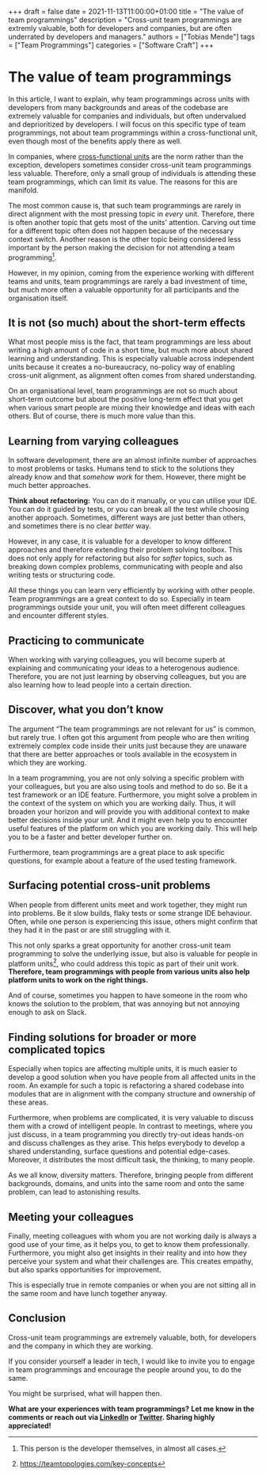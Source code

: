 +++ 
draft = false
date = 2021-11-13T11:00:00+01:00
title = "The value of team programmings"
description = "Cross-unit team programmings are extremly valuable, both for developers and companies, but are often underrated by developers and managers."
authors = ["Tobias Mende"]
tags = ["Team Programmings"]
categories = ["Software Craft"]
+++

# The value of team programmings
In this article, I want to explain, why team programmings across units with developers from many backgrounds and areas of the codebase are extremely valuable for companies and individuals, but often undervalued and deprioritized by developers. I will focus on this specific type of team programmings, not about team programmings within a cross-functional unit, even though most of the benefits apply there as well.

In companies, where [cross-functional units](/blog/cross-functional-units-uni-functional-teams/#cross-functional-units) are the norm rather than the exception, developers sometimes consider cross-unit team programmings less valuable. Therefore, only a small group of individuals is attending these team programmings, which can limit its value. The reasons for this are manifold.

The most common cause is, that such team programmings are rarely in direct alignment with the most pressing topic in *every* unit. Therefore, there is often another topic that gets most of the units' attention. Carving out time for a different topic often does not happen because of the necessary context switch. Another reason is the other topic being considered less important by the person making the decision for not attending a team programming[^1]. 

[^1]: This person is the developer themselves, in almost all cases.

However, in my opinion, coming from the experience working with different teams and units, team programmings are rarely a bad investment of time, but much more often a valuable opportunity for all participants and the organisation itself.

## It is not (so much) about the short-term effects
What most people miss is the fact, that team programmings are less about writing a high amount of code in a short time, but much more about shared learning and understanding. This is especially valuable across independent units because it creates a no-bureaucracy, no-policy way of enabling cross-unit alignment, as alignment often comes from shared understanding.

On an organisational level, team programmings are not so much about short-term outcome but about the positive long-term effect that you get when various smart people are mixing their knowledge and ideas with each others. But of course, there is much more value than this.

## Learning from varying colleagues
In software development, there are an almost infinite number of approaches to most problems or tasks. Humans tend to stick to the solutions they already know and that *somehow work* for them. However, there might be much better approaches.

**Think about refactoring:** You can do it manually, or you can utilise your IDE. You can do it guided by tests, or you can break all the test while choosing another approach. Sometimes, different ways are just better than others, and sometimes there is no clear *better* way.

However, in any case, it is valuable for a developer to know different approaches and therefore extending their problem solving toolbox. This does not only apply for refactoring but also for *softer* topics, such as breaking down complex problems, communicating with people and also writing tests or structuring code.

All these things you can learn very efficiently by working with other people. Team programmings are a great context to do so. Especially in team programmings outside your unit, you will often meet different colleagues and encounter different styles.

## Practicing to communicate
When working with varying colleagues, you will become superb at explaining and communicating your ideas to a heterogenous audience. Therefore, you are not just learning by observing colleagues, but you are also learning how to lead people into a certain direction.

## Discover, what you don’t know
The argument “The team programmings are not relevant for us” is common, but rarely true. I often got this argument from people who are then writing extremely complex code inside their units just because they are unaware that there are better approaches or tools available in the ecosystem in which they are working.

In a team programming, you are not only solving a specific problem with your colleagues, but you are also using tools and method to do so. Be it a test framework or an IDE feature. Furthermore, you might solve a problem in the context of the system on which you are working daily. Thus, it will broaden your horizon and will provide you with additional context to make better decisions inside your unit. And it might even help you to encounter useful features of the platform on which you are working daily. This will help you to be a faster and better developer further on.

Furthermore, team programmings are a great place to ask specific questions, for example about a feature of the used testing framework.

## Surfacing potential cross-unit problems
When people from different units meet and work together, they might run into problems. Be it slow builds, flaky tests or some strange IDE behaviour. Often, while one person is experiencing this issue, others might confirm that they had it in the past or are still struggling with it.

This not only sparks a great opportunity for another cross-unit team programming to solve the underlying issue, but also is valuable for people in platform units[^2], who could address this topic as part of their unit work. **Therefore, team programmings with people from various units also help platform units to work on the right things.**

[^2]: https://teamtopologies.com/key-concepts

And of course, sometimes you happen to have someone in the room who knows the solution to the problem, that was annoying but not annoying enough to ask on Slack.

## Finding solutions for broader or more complicated topics
Especially when topics are affecting multiple units, it is much easier to develop a good solution when you have people from all affected units in the room. An example for such a topic is refactoring a shared codebase into modules that are in alignment with the company structure and ownership of these areas.

Furthermore, when problems are complicated, it is very valuable to discuss them with a crowd of intelligent people. In contrast to meetings, where you just discuss, in a team programming you directly try-out ideas hands-on and discuss challenges as they arise. This helps everybody to develop a shared understanding, surface questions and potential edge-cases. Moreover, it distributes the most difficult task, the thinking, to many people.

As we all know, diversity matters. Therefore, bringing people from different backgrounds, domains, and units into the same room and onto the same problem, can lead to astonishing results.

## Meeting your colleagues
Finally, meeting colleagues with whom you are not working daily is always a good use of your time, as it helps you, to get to know them professionally. Furthermore, you might also get insights in their reality and into how they perceive your system and what their challenges are. This creates empathy, but also sparks opportunities for improvement.

This is especially true in remote companies or when you are not sitting all in the same room and have lunch together anyway.

## Conclusion
Cross-unit team programmings are extremely valuable, both, for developers and the company in which they are working. 

If you consider yourself a leader in tech, I would like to invite you to engage in team programmings and encourage the people around you, to do the same.

You might be surprised, what will happen then.

 **What are your experiences with team programmings?**
 **Let me know in the comments or reach out via [LinkedIn](https://www.linkedin.com/in/tobiasmende/) or [Twitter](https://twitter.com/Tobias_Mende). Sharing highly appreciated!**